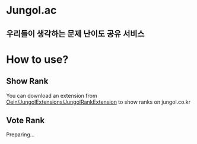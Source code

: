 # Jungol.ac

## 우리들이 생각하는 문제 난이도 공유 서비스

# How to use?

## Show Rank

You can download an extension from [Oein/JungolExtensions/JungolRankExtension](https://github.com/Oein/JungolExtensions/tree/main/JungolRankExtension) to show ranks on jungol.co.kr

## Vote Rank

Preparing...
